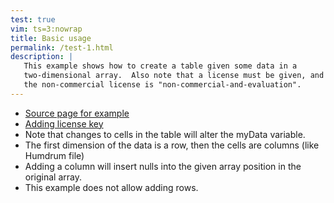 ```yaml
---
test: true
vim: ts=3:nowrap
title: Basic usage
permalink: /test-1.html
description: |
   This example shows how to create a table given some data in a
   two-dimensional array.  Also note that a license must be given, and that
   the non-commercial license is "non-commercial-and-evaluation".
---
```


<ul>
<li> <a target="_blank" href="https://handsontable.com/docs/7.1.0/tutorial-quick-start.html">Source page for example</a></li>
<li> <a target="_blank" href="https://handsontable.com/docs/7.1.0/tutorial-license-key.html">Adding license key</a></li>
<li> Note that changes to cells in the table will alter the myData variable.
<li> The first dimension of the data is a row, then the cells are columns (like Humdrum file)
<li> Adding a column will insert nulls into the given array position in the original array.
<li> This example does not allow adding rows.
</ul>

<script>
var myData = [
	['', 'Ford', 'Tesla', 'Toyota', 'Honda'],
	['2017', 10, 11, 12, 13],
	['2018', 20, 11, 14, 13],
	['2019', 30, 15, 12, 13]
];

var container = document.querySelector('#example');

var options = {
	data: myData,
	rowHeaders: true,
	colHeaders: true,
	filters: true,
	dropdownMenu: true,
	licenseKey: 'non-commercial-and-evaluation'
};

var hot = new Handsontable(container, options);
</script>



